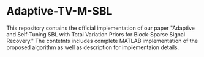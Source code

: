 # Adaptive-TV-M-SBL
This repository contains the official implementation of our paper "Adaptive and Self-Tuning SBL with Total Variation Priors for Block-Sparse Signal Recovery."
The contetnts includes complete MATLAB implementation of the proposed algorithm
as well as description for implementaion details. 

